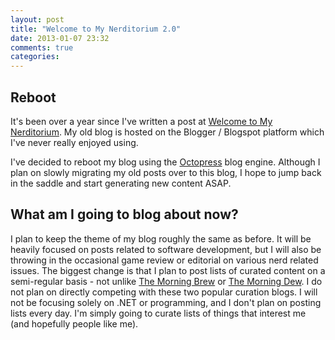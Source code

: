 ```yaml
---
layout: post
title: "Welcome to My Nerditorium 2.0"
date: 2013-01-07 23:32
comments: true
categories:
---
```


Reboot
------
It's been over a year since I've written a post at [Welcome to My Nerditorium](http://mynerditorium.blogspot.com). My old blog is hosted on the Blogger / Blogspot platform which I've never really enjoyed using. 

I've decided to reboot my blog using the [Octopress](http://octopress.org) blog engine. Although I plan on slowly migrating my old posts over to this blog, I hope to jump back in the saddle and start generating new content ASAP.

What am I going to blog about now?
----------------------------------
I plan to keep the theme of my blog roughly the same as before. It will be heavily focused on posts related to software development, but I will also be throwing in the occasional game review or editorial on various nerd related issues. The biggest change is that I plan to post lists of curated content on a semi-regular basis - not unlike [The Morning Brew](http://blog.cwa.me.uk/) or [The Morning Dew](http://www.alvinashcraft.com/). I do not plan on directly competing with these two popular curation blogs. I will not be focusing solely on .NET or programming, and I don't plan on posting lists every day. I'm simply going to curate lists of things that interest me (and hopefully people like me).
